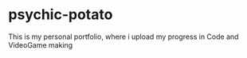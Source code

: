 # psychic-potato
This is my personal portfolio, where i upload my progress in Code and VideoGame making
